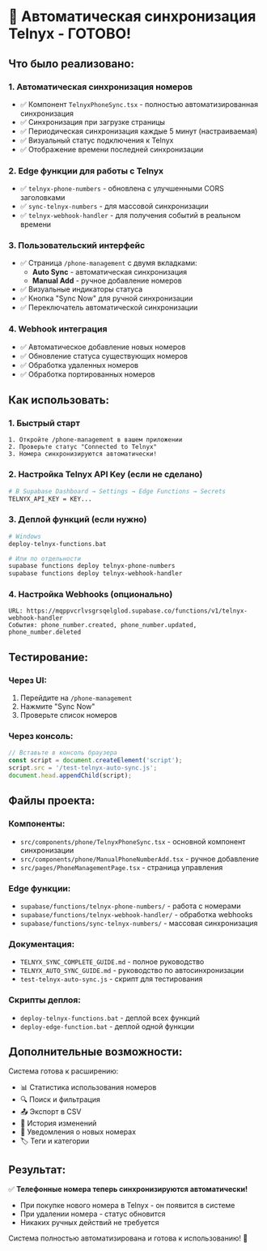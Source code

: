 # 🎉 Автоматическая синхронизация Telnyx - ГОТОВО!

## Что было реализовано:

### 1. **Автоматическая синхронизация номеров**
- ✅ Компонент `TelnyxPhoneSync.tsx` - полностью автоматизированная синхронизация
- ✅ Синхронизация при загрузке страницы
- ✅ Периодическая синхронизация каждые 5 минут (настраиваемая)
- ✅ Визуальный статус подключения к Telnyx
- ✅ Отображение времени последней синхронизации

### 2. **Edge функции для работы с Telnyx**
- ✅ `telnyx-phone-numbers` - обновлена с улучшенными CORS заголовками
- ✅ `sync-telnyx-numbers` - для массовой синхронизации
- ✅ `telnyx-webhook-handler` - для получения событий в реальном времени

### 3. **Пользовательский интерфейс**
- ✅ Страница `/phone-management` с двумя вкладками:
  - **Auto Sync** - автоматическая синхронизация
  - **Manual Add** - ручное добавление номеров
- ✅ Визуальные индикаторы статуса
- ✅ Кнопка "Sync Now" для ручной синхронизации
- ✅ Переключатель автоматической синхронизации

### 4. **Webhook интеграция**
- ✅ Автоматическое добавление новых номеров
- ✅ Обновление статуса существующих номеров
- ✅ Обработка удаленных номеров
- ✅ Обработка портированных номеров

## Как использовать:

### 1. Быстрый старт
```
1. Откройте /phone-management в вашем приложении
2. Проверьте статус "Connected to Telnyx"
3. Номера синхронизируются автоматически!
```

### 2. Настройка Telnyx API Key (если не сделано)
```bash
# В Supabase Dashboard → Settings → Edge Functions → Secrets
TELNYX_API_KEY = KEY...
```

### 3. Деплой функций (если нужно)
```bash
# Windows
deploy-telnyx-functions.bat

# Или по отдельности
supabase functions deploy telnyx-phone-numbers
supabase functions deploy telnyx-webhook-handler
```

### 4. Настройка Webhooks (опционально)
```
URL: https://mqppvcrlvsgrsqelglod.supabase.co/functions/v1/telnyx-webhook-handler
События: phone_number.created, phone_number.updated, phone_number.deleted
```

## Тестирование:

### Через UI:
1. Перейдите на `/phone-management`
2. Нажмите "Sync Now"
3. Проверьте список номеров

### Через консоль:
```javascript
// Вставьте в консоль браузера
const script = document.createElement('script');
script.src = '/test-telnyx-auto-sync.js';
document.head.appendChild(script);
```

## Файлы проекта:

### Компоненты:
- `src/components/phone/TelnyxPhoneSync.tsx` - основной компонент синхронизации
- `src/components/phone/ManualPhoneNumberAdd.tsx` - ручное добавление
- `src/pages/PhoneManagementPage.tsx` - страница управления

### Edge функции:
- `supabase/functions/telnyx-phone-numbers/` - работа с номерами
- `supabase/functions/telnyx-webhook-handler/` - обработка webhooks
- `supabase/functions/sync-telnyx-numbers/` - массовая синхронизация

### Документация:
- `TELNYX_SYNC_COMPLETE_GUIDE.md` - полное руководство
- `TELNYX_AUTO_SYNC_GUIDE.md` - руководство по автосинхронизации
- `test-telnyx-auto-sync.js` - скрипт для тестирования

### Скрипты деплоя:
- `deploy-telnyx-functions.bat` - деплой всех функций
- `deploy-edge-function.bat` - деплой одной функции

## Дополнительные возможности:

Система готова к расширению:
- 📊 Статистика использования номеров
- 🔍 Поиск и фильтрация
- 📤 Экспорт в CSV
- 📝 История изменений
- 🔔 Уведомления о новых номерах
- 🏷️ Теги и категории

## Результат:

✅ **Телефонные номера теперь синхронизируются автоматически!**
- При покупке нового номера в Telnyx - он появится в системе
- При удалении номера - статус обновится
- Никаких ручных действий не требуется

Система полностью автоматизирована и готова к использованию! 🚀
